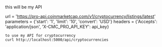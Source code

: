   this will be my API
  
  url = 'https://pro-api.coinmarketcap.com/v1/cryptocurrency/listings/latest'
    parameters = {'start': '1', 'limit': '10', 'convert': 'USD'}
    headers = {'Accepts': 'application/json', 'X-CMC_PRO_API_KEY': api_key}



    to use my API for cryptocurrency 
    curl http://localhost:5000/api/cryptocurrencies


